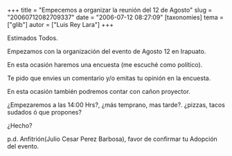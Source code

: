 +++
title = "Empecemos a organizar la reunión del 12 de Agosto"
slug = "20060712082709337"
date = "2006-07-12 08:27:09"
[taxonomies]
tema = ["glib"]
autor = ["Luis Rey Lara"]
+++

Estimados Todos.

Empezamos con la organización del evento de Agosto 12 en Irapuato.

En esta ocasión haremos una encuesta (me escuché como político).

Te pido que envies un comentario y/o emitas tu opinión en la encuesta.

<!-- more -->
En esta ocasión también podremos contar con cañon proyector.

¿Empezaremos a las 14:00 Hrs?, ¿más temprano, mas tarde?. ¿pizzas, tacos
sudados ó que propones?

¿Hecho?

p.d. Anfitrión(Julio Cesar Perez Barbosa), favor de confirmar tu
Adopción del evento.

